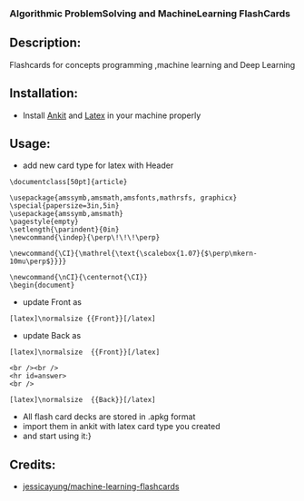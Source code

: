 ### Algorithmic ProblemSolving and MachineLearning FlashCards

<!-- toc -->

## Description:
Flashcards for concepts programming ,machine learning and Deep Learning
## Installation:
- Install [Ankit](https://apps.ankiweb.net/) and [Latex](https://www.latex-project.org/) in your machine properly

## Usage:
- add new  card type for latex with Header
 ```
 \documentclass[50pt]{article} 

\usepackage{amssymb,amsmath,amsfonts,mathrsfs, graphicx} 
\special{papersize=3in,5in}
\usepackage{amssymb,amsmath}
\pagestyle{empty}
\setlength{\parindent}{0in}
\newcommand{\indep}{\perp\!\!\!\perp}

\newcommand{\CI}{\mathrel{\text{\scalebox{1.07}{$\perp\mkern-10mu\perp$}}}}

\newcommand{\nCI}{\centernot{\CI}}
\begin{document} 
```
- update Front as
 ```
 [latex]\normalsize {{Front}}[/latex]
 ```
- update Back as 
```
[latex]\normalsize  {{Front}}[/latex]

<br /><br />
<hr id=answer>
<br />

[latex]\normalsize  {{Back}}[/latex] 

```

- All flash card decks are stored in .apkg format
- import them in ankit with latex card type you created 
- and start using it:}

## Credits:
- [jessicayung/machine-learning-flashcards](https://github.com/jessicayung/machine-learning-flashcards)
